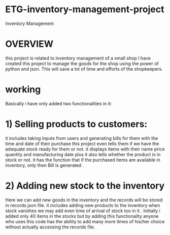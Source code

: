 # ETG-inventory-management-project
Inventory Management 

# OVERVIEW
this project is related to inventory management of a small shop I have created this project to manage the goods for the shop using the power of python and json. This will save a lot of time and efforts of the shopkeepers.

# working
 Basically i have only added two functionalities in it: 
 # 1) Selling products to customers:
 it includes taking inputs from users and generating bills for them with the time and date of their purchase this project even tells them if we have the adequate stock ready for them or not. it displays items with their name price quantity and manufacturing date plus it also tells whether the product is in stock or not. it has the function that if the purchased items are available in inventory, only then Bill is generated . 
 # 2) Adding new stock to the inventory
 Here we can add new goods in the inventory and the records will be stored in records.json file.
 it includes adding new products to the inventory when stock vanishes we may add even time of arrival of stock too in it . Initially i added only 40 items in the stocks but by 
 adding this functionality anyone who uses this code has the ability to add many more itmes of his/her choice without actually accessing the records file.
